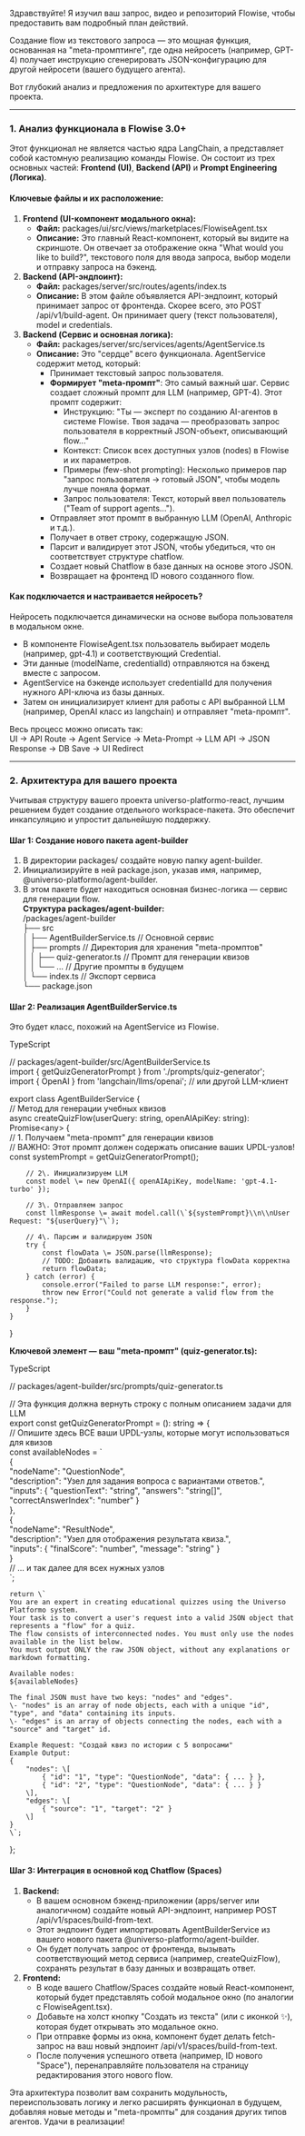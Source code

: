 Здравствуйте\! Я изучил ваш запрос, видео и репозиторий Flowise, чтобы предоставить вам подробный план действий.

Создание flow из текстового запроса — это мощная функция, основанная на "meta-промптинге", где одна нейросеть (например, GPT-4) получает инструкцию сгенерировать JSON-конфигурацию для другой нейросети (вашего будущего агента).

Вот глубокий анализ и предложения по архитектуре для вашего проекта.

---

### **1\. Анализ функционала в Flowise 3.0+**

Этот функционал не является частью ядра LangChain, а представляет собой кастомную реализацию команды Flowise. Он состоит из трех основных частей: **Frontend (UI)**, **Backend (API)** и **Prompt Engineering (Логика)**.

#### **Ключевые файлы и их расположение:**

1. **Frontend (UI-компонент модального окна):**  
   * **Файл:** packages/ui/src/views/marketplaces/FlowiseAgent.tsx  
   * **Описание:** Это главный React-компонент, который вы видите на скриншоте. Он отвечает за отображение окна "What would you like to build?", текстового поля для ввода запроса, выбор модели и отправку запроса на бэкенд.  
2. **Backend (API-эндпоинт):**  
   * **Файл:** packages/server/src/routes/agents/index.ts  
   * **Описание:** В этом файле объявляется API-эндпоинт, который принимает запрос от фронтенда. Скорее всего, это POST /api/v1/build-agent. Он принимает query (текст пользователя), model и credentials.  
3. **Backend (Сервис и основная логика):**  
   * **Файл:** packages/server/src/services/agents/AgentService.ts  
   * **Описание:** Это "сердце" всего функционала. AgentService содержит метод, который:  
     * Принимает текстовый запрос пользователя.  
     * **Формирует "meta-промпт"**: Это самый важный шаг. Сервис создает сложный промпт для LLM (например, GPT-4). Этот промпт содержит:  
       * Инструкцию: "Ты — эксперт по созданию AI-агентов в системе Flowise. Твоя задача — преобразовать запрос пользователя в корректный JSON-объект, описывающий flow..."  
       * Контекст: Список всех доступных узлов (nodes) в Flowise и их параметров.  
       * Примеры (few-shot prompting): Несколько примеров пар "запрос пользователя \-\> готовый JSON", чтобы модель лучше поняла формат.  
       * Запрос пользователя: Текст, который ввел пользователь ("Team of support agents...").  
     * Отправляет этот промпт в выбранную LLM (OpenAI, Anthropic и т.д.).  
     * Получает в ответ строку, содержащую JSON.  
     * Парсит и валидирует этот JSON, чтобы убедиться, что он соответствует структуре chatflow.  
     * Создает новый Chatflow в базе данных на основе этого JSON.  
     * Возвращает на фронтенд ID нового созданного flow.

#### **Как подключается и настраивается нейросеть?**

Нейросеть подключается динамически на основе выбора пользователя в модальном окне.

* В компоненте FlowiseAgent.tsx пользователь выбирает модель (например, gpt-4.1) и соответствующий Credential.  
* Эти данные (modelName, credentialId) отправляются на бэкенд вместе с запросом.  
* AgentService на бэкенде использует credentialId для получения нужного API-ключа из базы данных.  
* Затем он инициализирует клиент для работы с API выбранной LLM (например, OpenAI класс из langchain) и отправляет "meta-промпт".

Весь процесс можно описать так:  
UI \-\> API Route \-\> Agent Service \-\> Meta-Prompt \-\> LLM API \-\> JSON Response \-\> DB Save \-\> UI Redirect

---

### **2\. Архитектура для вашего проекта**

Учитывая структуру вашего проекта universo-platformo-react, лучшим решением будет создание отдельного workspace-пакета. Это обеспечит инкапсуляцию и упростит дальнейшую поддержку.

#### **Шаг 1: Создание нового пакета agent-builder**

1. В директории packages/ создайте новую папку agent-builder.  
2. Инициализируйте в ней package.json, указав имя, например, @universo-platformo/agent-builder.  
3. В этом пакете будет находиться основная бизнес-логика — сервис для генерации flow.  
   **Структура packages/agent-builder:**  
   /packages/agent-builder  
   ├── src  
   │   ├── AgentBuilderService.ts  // Основной сервис  
   │   ├── prompts               // Директория для хранения "meta-промптов"  
   │   │   ├── quiz-generator.ts // Промпт для генерации квизов  
   │   │   └── ...               // Другие промпты в будущем  
   │   └── index.ts              // Экспорт сервиса  
   └── package.json

#### **Шаг 2: Реализация AgentBuilderService.ts**

Это будет класс, похожий на AgentService из Flowise.

TypeScript

// packages/agent-builder/src/AgentBuilderService.ts  
import { getQuizGeneratorPrompt } from './prompts/quiz-generator';  
import { OpenAI } from 'langchain/llms/openai'; // или другой LLM-клиент

export class AgentBuilderService {  
    // Метод для генерации учебных квизов  
    async createQuizFlow(userQuery: string, openAIApiKey: string): Promise\<any\> {  
        // 1\. Получаем "meta-промпт" для генерации квизов  
        // ВАЖНО: Этот промпт должен содержать описание ваших UPDL-узлов\!  
        const systemPrompt \= getQuizGeneratorPrompt();

        // 2\. Инициализируем LLM  
        const model \= new OpenAI({ openAIApiKey, modelName: 'gpt-4.1-turbo' });

        // 3\. Отправляем запрос  
        const llmResponse \= await model.call(\`${systemPrompt}\\n\\nUser Request: "${userQuery}"\`);

        // 4\. Парсим и валидируем JSON  
        try {  
            const flowData \= JSON.parse(llmResponse);  
            // TODO: Добавить валидацию, что структура flowData корректна  
            return flowData;  
        } catch (error) {  
            console.error("Failed to parse LLM response:", error);  
            throw new Error("Could not generate a valid flow from the response.");  
        }  
    }  
}

**Ключевой элемент — ваш "meta-промпт" (quiz-generator.ts):**

TypeScript

// packages/agent-builder/src/prompts/quiz-generator.ts

// Эта функция должна вернуть строку с полным описанием задачи для LLM  
export const getQuizGeneratorPrompt \= (): string \=\> {  
    // Опишите здесь ВСЕ ваши UPDL-узлы, которые могут использоваться для квизов  
    const availableNodes \= \`  
    {  
        "nodeName": "QuestionNode",  
        "description": "Узел для задания вопроса с вариантами ответов.",  
        "inputs": { "questionText": "string", "answers": "string\[\]", "correctAnswerIndex": "number" }  
    },  
    {  
        "nodeName": "ResultNode",  
        "description": "Узел для отображения результата квиза.",  
        "inputs": { "finalScore": "number", "message": "string" }  
    }  
    // ... и так далее для всех нужных узлов  
    \`;

    return \`  
    You are an expert in creating educational quizzes using the Universo Platformo system.  
    Your task is to convert a user's request into a valid JSON object that represents a "flow" for a quiz.  
    The flow consists of interconnected nodes. You must only use the nodes available in the list below.  
    You must output ONLY the raw JSON object, without any explanations or markdown formatting.

    Available nodes:  
    ${availableNodes}

    The final JSON must have two keys: "nodes" and "edges".  
    \- "nodes" is an array of node objects, each with a unique "id", "type", and "data" containing its inputs.  
    \- "edges" is an array of objects connecting the nodes, each with a "source" and "target" id.

    Example Request: "Создай квиз по истории с 5 вопросами"  
    Example Output:  
    {  
        "nodes": \[  
            { "id": "1", "type": "QuestionNode", "data": { ... } },  
            { "id": "2", "type": "QuestionNode", "data": { ... } }  
        \],  
        "edges": \[  
            { "source": "1", "target": "2" }  
        \]  
    }  
    \`;  
};

#### **Шаг 3: Интеграция в основной код Chatflow (Spaces)**

1. **Backend:**  
   * В вашем основном бэкенд-приложении (apps/server или аналогичном) создайте новый API-эндпоинт, например POST /api/v1/spaces/build-from-text.  
   * Этот эндпоинт будет импортировать AgentBuilderService из вашего нового пакета @universo-platformo/agent-builder.  
   * Он будет получать запрос от фронтенда, вызывать соответствующий метод сервиса (например, createQuizFlow), сохранять результат в базу данных и возвращать ответ.  
2. **Frontend:**  
   * В коде вашего Chatflow/Spaces создайте новый React-компонент, который будет представлять собой модальное окно (по аналогии с FlowiseAgent.tsx).  
   * Добавьте на холст кнопку "Создать из текста" (или с иконкой ✨), которая будет открывать это модальное окно.  
   * При отправке формы из окна, компонент будет делать fetch-запрос на ваш новый эндпоинт /api/v1/spaces/build-from-text.  
   * После получения успешного ответа (например, ID нового "Space"), перенаправляйте пользователя на страницу редактирования этого нового flow.

Эта архитектура позволит вам сохранить модульность, переиспользовать логику и легко расширять функционал в будущем, добавляя новые методы и "meta-промпты" для создания других типов агентов. Удачи в реализации\!  
